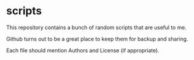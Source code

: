 scripts
=======

This repository contains a bunch of random scripts that are useful to me. 

Github turns out to be a great place to keep them for backup and sharing. 

Each file should mention Authors and License (if appropriate).
